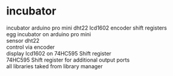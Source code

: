 # incubator
incubator arduino pro mini dht22 lcd1602 encoder shift registers<br>
egg incubator on arduino pro mini <br>
sensor dht22<br>
control via encoder<br>
display lcd1602 on 74HC595 Shift register<br>
74HC595 Shift register for additional output ports<br>
all libraries taked from library manager<br>


